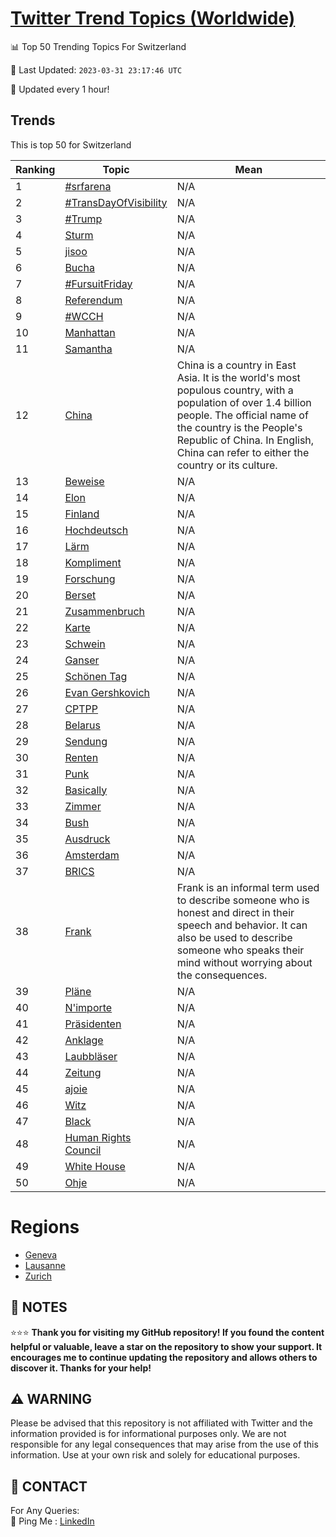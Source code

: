 [Twitter Trend Topics (Worldwide)](https://github.com/ErcinDedeoglu/Twitter-Trend-Topics)
==========


📊 Top 50 Trending Topics For Switzerland

📆 Last Updated: `2023-03-31 23:17:46 UTC`

🔧 Updated every 1 hour!


## Trends

This is top 50 for Switzerland

| Ranking | Topic | Mean |
| ------- | ------------ | ------------ |
| 1 | [#srfarena](http://twitter.com/search?q=%23srfarena) | N/A |
| 2 | [#TransDayOfVisibility](http://twitter.com/search?q=%23TransDayOfVisibility) | N/A |
| 3 | [#Trump](http://twitter.com/search?q=%23Trump) | N/A |
| 4 | [Sturm](http://twitter.com/search?q=Sturm) | N/A |
| 5 | [jisoo](http://twitter.com/search?q=jisoo) | N/A |
| 6 | [Bucha](http://twitter.com/search?q=Bucha) | N/A |
| 7 | [#FursuitFriday](http://twitter.com/search?q=%23FursuitFriday) | N/A |
| 8 | [Referendum](http://twitter.com/search?q=Referendum) | N/A |
| 9 | [#WCCH](http://twitter.com/search?q=%23WCCH) | N/A |
| 10 | [Manhattan](http://twitter.com/search?q=Manhattan) | N/A |
| 11 | [Samantha](http://twitter.com/search?q=Samantha) | N/A |
| 12 | [China](http://twitter.com/search?q=China) | China is a country in East Asia. It is the world's most populous country, with a population of over 1.4 billion people. The official name of the country is the People's Republic of China. In English, China can refer to either the country or its culture. |
| 13 | [Beweise](http://twitter.com/search?q=Beweise) | N/A |
| 14 | [Elon](http://twitter.com/search?q=Elon) | N/A |
| 15 | [Finland](http://twitter.com/search?q=Finland) | N/A |
| 16 | [Hochdeutsch](http://twitter.com/search?q=Hochdeutsch) | N/A |
| 17 | [Lärm](http://twitter.com/search?q=L%c3%a4rm) | N/A |
| 18 | [Kompliment](http://twitter.com/search?q=Kompliment) | N/A |
| 19 | [Forschung](http://twitter.com/search?q=Forschung) | N/A |
| 20 | [Berset](http://twitter.com/search?q=Berset) | N/A |
| 21 | [Zusammenbruch](http://twitter.com/search?q=Zusammenbruch) | N/A |
| 22 | [Karte](http://twitter.com/search?q=Karte) | N/A |
| 23 | [Schwein](http://twitter.com/search?q=Schwein) | N/A |
| 24 | [Ganser](http://twitter.com/search?q=Ganser) | N/A |
| 25 | [Schönen Tag](http://twitter.com/search?q=Sch%c3%b6nen+Tag) | N/A |
| 26 | [Evan Gershkovich](http://twitter.com/search?q=Evan+Gershkovich) | N/A |
| 27 | [CPTPP](http://twitter.com/search?q=CPTPP) | N/A |
| 28 | [Belarus](http://twitter.com/search?q=Belarus) | N/A |
| 29 | [Sendung](http://twitter.com/search?q=Sendung) | N/A |
| 30 | [Renten](http://twitter.com/search?q=Renten) | N/A |
| 31 | [Punk](http://twitter.com/search?q=Punk) | N/A |
| 32 | [Basically](http://twitter.com/search?q=Basically) | N/A |
| 33 | [Zimmer](http://twitter.com/search?q=Zimmer) | N/A |
| 34 | [Bush](http://twitter.com/search?q=Bush) | N/A |
| 35 | [Ausdruck](http://twitter.com/search?q=Ausdruck) | N/A |
| 36 | [Amsterdam](http://twitter.com/search?q=Amsterdam) | N/A |
| 37 | [BRICS](http://twitter.com/search?q=BRICS) | N/A |
| 38 | [Frank](http://twitter.com/search?q=Frank) | Frank is an informal term used to describe someone who is honest and direct in their speech and behavior. It can also be used to describe someone who speaks their mind without worrying about the consequences. |
| 39 | [Pläne](http://twitter.com/search?q=Pl%c3%a4ne) | N/A |
| 40 | [N'importe](http://twitter.com/search?q=N%27importe) | N/A |
| 41 | [Präsidenten](http://twitter.com/search?q=Pr%c3%a4sidenten) | N/A |
| 42 | [Anklage](http://twitter.com/search?q=Anklage) | N/A |
| 43 | [Laubbläser](http://twitter.com/search?q=Laubbl%c3%a4ser) | N/A |
| 44 | [Zeitung](http://twitter.com/search?q=Zeitung) | N/A |
| 45 | [ajoie](http://twitter.com/search?q=ajoie) | N/A |
| 46 | [Witz](http://twitter.com/search?q=Witz) | N/A |
| 47 | [Black](http://twitter.com/search?q=Black) | N/A |
| 48 | [Human Rights Council](http://twitter.com/search?q=Human+Rights+Council) | N/A |
| 49 | [White House](http://twitter.com/search?q=White+House) | N/A |
| 50 | [Ohje](http://twitter.com/search?q=Ohje) | N/A |



# Regions

* [Geneva](</Switzerland/Geneva.md>)
* [Lausanne](</Switzerland/Lausanne.md>)
* [Zurich](</Switzerland/Zurich.md>)



## 📝 NOTES

⭐⭐⭐ **Thank you for visiting my GitHub repository! If you found the content helpful or valuable, leave a star on the repository to show your support. It encourages me to continue updating the repository and allows others to discover it. Thanks for your help!**


## ⚠️ WARNING

Please be advised that this repository is not affiliated with Twitter and the information provided is for informational purposes only. We are not responsible for any legal consequences that may arise from the use of this information. Use at your own risk and solely for educational purposes.


## 📨 CONTACT

 For Any Queries:  
            🏓 Ping Me : [LinkedIn](https://www.linkedin.com/in/ercindedeoglu/)

